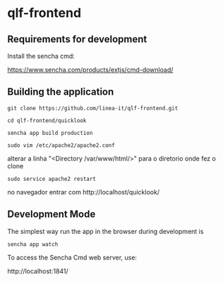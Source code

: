 # qlf-frontend

## Requirements for development

Install the sencha cmd:

https://www.sencha.com/products/extjs/cmd-download/


## Building the application

```
git clone https://github.com/linea-it/qlf-frontend.git

cd qlf-frontend/quicklook

sencha app build production
```
```
sudo vim /etc/apache2/apache2.conf
```
alterar a linha "<Directory /var/www/html/>" para o diretorio onde fez o clone

```
sudo service apache2 restart
```

no navegador entrar com http://localhost/quicklook/

## Development Mode

The simplest way run the app in the browser during development is

``` 
sencha app watch
```
To access the Sencha Cmd web server, use:

http://localhost:1841/